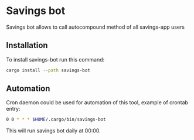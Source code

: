 # Savings bot

Savings bot allows to call autocompound method of all savings-app users

## Installation

To install savings-bot run this command:

```bash
cargo install --path savings-bot
```

## Automation

Cron daemon could be used for automation of this tool, example of crontab entry:

```bash
0 0 * * * $HOME/.cargo/bin/savings-bot
```

This will run savings bot daily at 00:00.
